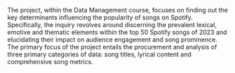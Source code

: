 The project, within the Data Management course, focuses on finding out the key determinants influencing the popularity of songs on Spotify. Specifically, the inquiry revolves around discerning the prevalent lexical, emotive and thematic elements within the top 50 Spotify songs of 2023 and elucidating their impact on audience engagement and song prominence. The primary focus of the project entails the procurement and analysis of three primary categories of data: song titles, lyrical content and comprehensive song metrics.

